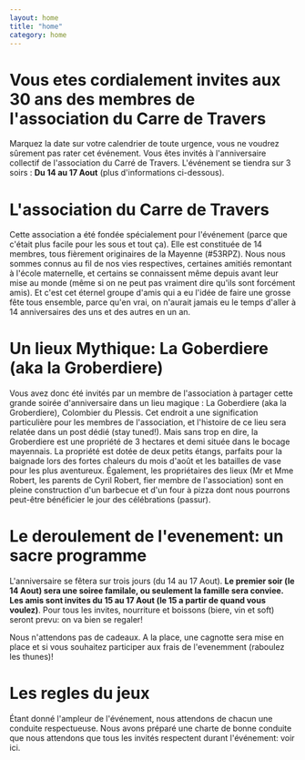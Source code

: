 ```yaml
---
layout: home
title: "home"
category: home
---
```


# Vous etes cordialement invites aux 30 ans des membres de l'association du Carre de Travers
Marquez la date sur votre calendrier de toute urgence, vous ne voudrez sûrement pas rater cet événement.
Vous êtes invités à l'anniversaire collectif de l'association du Carré de Travers. L'événement se tiendra sur 3 soirs :
**Du 14 au 17 Aout** (plus d'informations ci-dessous).

# L'association du Carre de Travers
Cette association a été fondée spécialement pour l'événement (parce que c'était plus facile pour les sous et tout ça). Elle est constituée de 14 membres, tous fièrement originaires de la Mayenne (#53RPZ). Nous nous sommes connus au fil de nos vies respectives, certaines amitiés remontant à l'école maternelle, et certains se connaissent même depuis avant leur mise au monde (même si on ne peut pas vraiment dire qu'ils sont forcément amis). Et c'est cet éternel groupe d'amis qui a eu l'idée de faire une grosse fête tous ensemble, parce qu'en vrai, on n'aurait jamais eu le temps d'aller à 14 anniversaires des uns et des autres en un an.

# Un lieux Mythique: La Goberdiere (aka la Groberdiere)
Vous avez donc été invités par un membre de l'association à partager cette grande soirée d'anniversaire dans un lieu magique : La Goberdiere (aka la Groberdiere), Colombier du Plessis. Cet endroit a une signification particulière pour les membres de l'association, et l'histoire de ce lieu sera relatée dans un post dédié (stay tuned!). Mais sans trop en dire, la Groberdiere est une propriété de 3 hectares et demi située dans le bocage mayennais. La propriété est dotée de deux petits étangs, parfaits pour la baignade lors des fortes chaleurs du mois d'août et les batailles de vase pour les plus aventureux. Également, les propriétaires des lieux (Mr et Mme Robert, les parents de Cyril Robert, fier membre de l'association) sont en pleine construction d'un barbecue et d'un four à pizza dont nous pourrons peut-être bénéficier le jour des célébrations (passur).

# Le deroulement de l'evenement: un sacre programme
L'anniversaire se fêtera sur trois jours (du 14 au 17 Aout). **Le premier soir (le 14 Aout) sera une soiree familale, ou seulement la famille sera conviee. Les amis sont invites du 15 au 17 Aout (le 15 a partir de quand vous voulez)**. Pour tous les invites, nourriture et boissons (biere, vin et soft) seront prevu: on va bien se regaler! 

Nous n'attendons pas de cadeaux. A la place, une cagnotte sera mise en place et si vous souhaitez participer aux frais de l'evenemment (raboulez les thunes)!

# Les regles du jeux
Étant donné l'ampleur de l'événement, nous attendons de chacun une conduite respectueuse. Nous avons préparé une charte de bonne conduite que nous attendons que tous les invités respectent durant l'événement: voir ici. 
